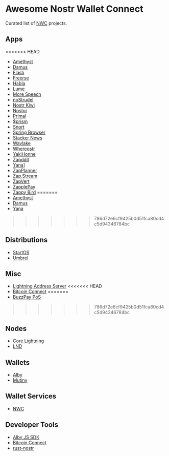 # Awesome Nostr Wallet Connect 

Curated list of [NWC](https://nwc.dev) projects.

## Apps
<<<<<<< HEAD
 - [Amethyst](https://github.com/vitorpamplona/amethyst) 
 - [Damus](https://damus.io/)
 - [Flash](https://paywithflash.com/)
 - [Freerse](https://freerse.com/)
 - [Habla](https://habla.news/)
 - [Lume](https://github.com/lumehq/lume/tree/v2.2.3)
 - [More Speech](https://github.com/unclebob/more-speech)
 - [noStrudel](https://nostrudel.ninja/)
 - [Nostr Kiwi](https://nostr.kiwi/)
 - [Nostur](https://nostur.com/)
 - [Primal](https://primal.net/)
 - [$prism](https://www.makeprisms.com/)
 - [Snort](https://snort.social/)
 - [Spring Browser](https://spring.site/)
 - [Stacker News](https://stacker.news/)
 - [Wavlake](https://www.wavlake.com/)
 - [Whereostr](https://wherostr.social/)
 - [YakiHonne](https://yakihonne.com/)
 - [Zapddit](https://zapddit.com/)
 - [Yana](https://yana.do/)]
 - [ZapPlanner](https://zapplanner.albylabs.com/)
 - [Zap.Stream](https://zap.stream/)
 - [ZapVert](https://zapvert.thunderpay.link/)
 - [ZapplePay](https://www.zapplepay.com/)
 - [Zappy Bird](https://rolznz.github.io/zappy-bird/)
=======
 - [Amethyst](https://github.com/vitorpamplona/amethyst)
 - [Damus](https://github.com/damus-io/damus)
 - [Yana](https://github.com/frnandu/yana) 
>>>>>>> 786d72e6cf9425b0d51fca80cd4c5d94346784bc

## Distributions
- [StartOS](https://github.com/horologger/nostr-wallet-connect-startos)
- [Umbrel](https://github.com/getAlby/nostr-wallet-connect)

## Misc
 - [Lightning Address Server](https://replit.com/@ReneAaron/NWC-Lightning-Address-Server)
<<<<<<< HEAD
 - [Bitcoin Connect](https://bitcoin-connect.com/)
=======
 - [BuzzPay PoS](https://github.com/getAlby/pos)
>>>>>>> 786d72e6cf9425b0d51fca80cd4c5d94346784bc

## Nodes 
- [Core Lightning](https://github.com/gudnuf/cln_nwc)
- [LND](https://github.com/benthecarman/nostr-wallet-connect-lnd)

## Wallets
- [Alby](https://www.getalby.com)
- [Mutiny](https://www.mutinywallet.com)

## Wallet Services
- [NWC](https://github.com/getAlby/nostr-wallet-connect)

## Developer Tools
- [Alby JS SDK](https://github.com/getAlby/js-sdk)
- [Bitcoin Connect](https://github.com/getAlby/bitcoin-connect)
- [rust-nostr](https://github.com/rust-nostr/nostr)
